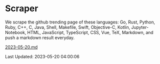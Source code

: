 # Scraper

We scrape the github trending page of these languages: Go, Rust, Python, Ruby, C++, C, Java, Shell, Makefile, Swift, Objective-C, Kotlin, Jupyter-Notebook, HTML, JavaScript, TypeScript, CSS, Vue, TeX, Markdown, and push a markdown result everyday.

[2023-05-20.md](https://github.com/yangwenmai/github-trending-backup/blob/master/2023-05-20.md)

Last Updated: 2023-05-20 04:00:06